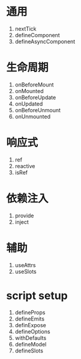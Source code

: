 # 通用
1. nextTick
2. defineComponent
3. defineAsyncComponent

# 生命周期

1. onBeforeMount
2. onMounted
3. onBeforeUpdate
4. onUpdated
5. onBeforeUnmount
6. onUnmounted

# 响应式

1. ref
2. reactive
3. isRef

# 依赖注入
1. provide
2. inject

# 辅助

1. useAttrs
2. useSlots

# script setup

1. defineProps
2. defineEmits
3. definExpose
4. defineOptions
5. withDefaults
6. defineModel
7. defineSlots
